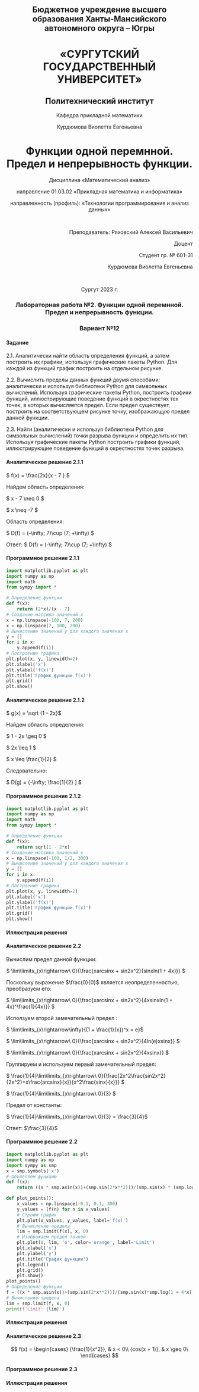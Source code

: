 <h2 style="text-align: center;">Бюджетное учреждение высшего образования Ханты-Мансийского автономного округа – Югры</h2>

<h1 style="text-align: center;">«СУРГУТСКИЙ ГОСУДАРСТВЕННЫЙ УНИВЕРСИТЕТ»</h1>

<h2 style="text-align: center;">Политехнический институт</h2>

<p style="text-align: center;">Кафедра прикладной математики</p>

<p style="text-align: center;">Курдюмова Виолетта Евгеньевна</p>

<h1 style="text-align: center;">Функции одной перемнной. Предел и непрерывность функции.</h1>

<p style="text-align: center;">Дисциплина «Математический анализ»</p>

<p style="text-align: center;">направление 01.03.02 «Прикладная математика и информатика»</p>

<p style="text-align: center;">направленность (профиль): «Технологии программирования и анализ данных»</p>

<pre>

</pre>

<p style="text-align: right;">Преподаватель: Ряховский Алексей Васильевич  </p>

<p style="text-align: right;">Доцент</p>

<p style="text-align: right;">Студент гр. № 601-31</p>

<p style="text-align: right;">Курдюмова Виолетта Евгеньевна</p>

<pre>

</pre>

<p style="text-align: center;">Сургут 2023 г.</p>

<h3 style="text-align: center;">Лабораторная работа №2. Функции одной перемнной. Предел и непрерывность функции.</h3>
<h3 style="text-align: center;">Вариант №12</h3>


#### Задание


2.1. Аналитически найти область определения функций, а затем построить их
графики, используя графические пакеты Python. Для каждой из функций
график построить на отдельном рисунке.

2.2. Вычислить пределы данных функций двумя способами: аналитически и
используя библиотеки Python для символьных вычислений. Используя
графические пакеты Python, построить графики функций, иллюстрирующие
поведение функций в окрестностях тех точек, в которых вычисляется предел.
Если предел существует, построить на соответствующем рисунке точку,
изображающую предел данной функции.

2.3. Найти (аналитически и используя библиотеки Python для символьных
вычислений) точки разрыва функции и определить их тип. Используя
графические пакеты Python построить графики функций, иллюстрирующие
поведение функций в окрестностях точек разрыва.


#### Аналитическое решение 2.1.1

$ f(x) = \frac{2x}{x - 7 } $

Найдем область определения:

$ x - 7 \neq 0 $

$ x \neq -7 $

Область определения:

$ D(f) = (-\infty; 7)\cup (7; +\infty) $


Ответ: $ D(f) = (-\infty; 7)\cup (7; +\infty) $

#### Программное решение 2.1.1
```python
import matplotlib.pyplot as plt
import numpy as np
import math
from sympy import *

# Определение функции
def f(x):
    return (2*x)/(x - 7)
# Создание массива значений x
x = np.linspace(-100, 7, 200)
x = np.linspace(7, 100, 200)
# Вычисление значений y для каждого значения x
y = []
for i in x:
    y.append(f(i))
# Построение графика
plt.plot(x, y, linewidth=2)
plt.xlabel('x')
plt.ylabel('f(x)')
plt.title('График функции f(x)')
plt.grid()
plt.show()
```

#### Аналитическое решение 2.1.2

$ g(x) =  \sqrt {1 - 2x}$

Найдем область определения:

$ 1 - 2x \geq 0 $ 

$ 2x \leq 1 $

$ x \leq \frac{1}{2} $

Следовательно:

$ D(g) = (-\infty; \frac{1}{2} ] $

#### Программное решение 2.1.2
```python
import matplotlib.pyplot as plt
import numpy as np
import math
from sympy import *

# Определение функции
def f(x):
    return sqrt(1 - 2*x)
# Создание массива значений x
x = np.linspace(-100, 1/2, 300)
# Вычисление значений y для каждого значения x
y = []
for i in x:
    y.append(f(i))
# Построение графика
plt.plot(x, y, linewidth=2)
plt.xlabel('x')
plt.ylabel('f(x)')
plt.title('График функции f(x)')
plt.grid()
plt.show()
```
#### Иллюстрация решения




#### Аналитическое решение 2.2

Вычислим предел данной функции:

$ \lim\limits_{x\rightarrow\ 0}{\frac{xarcsinx + sin2x^2}{sinxln(1 + 4x)}} $

Поскольку выражение $\frac{0}{0}$ является неопределенностью, преобразуем его:

$ \lim\limits_{x\rightarrow\ 0}{\frac{xarcsinx + sin2x^2}{4xsinxln(1 + 4x)^\frac{1}{4x}}} $

Исползуем второй замечательный предел :

$ \lim\limits_{x\rightarrow\infty}{(1 + \frac{1}{x})^x = e}$

$ \lim\limits_{x\rightarrow\ 0}{\frac{xarcsinx + sin2x^2}{4ln(e)xsinx}} $

$ \lim\limits_{x\rightarrow\ 0}{\frac{xarcsinx + sin2x^2}{4xsinx}} $

Группируем и используем первый замечательный предел:

$ \frac{1}{4}\lim\limits_{x\rightarrow\ 0}{\frac{2x^2\frac{sin2x^2}{2x^2}+x\frac{arcsinx}{x}}{x^2\frac{sinx}{x}}} $

$ \frac{1}{4}\lim\limits_{x\rightarrow\ 0}{3} $

Предел от константы:

$ \frac{1}{4}\lim\limits_{x\rightarrow\ 0}{3} = \frac{3}{4}$

Ответ: $\frac{3}{4}$

#### Программное решение 2.2

```python
import matplotlib.pyplot as plt
import numpy as np
import sympy as smp
x = smp.symbols('x')
# Объявляем функцию
def f(x):
    return ((x * smp.asin(x))+(smp.sin(2*x**2)))/(smp.sin(x) * (smp.log(1 + 4*x)))

def plot_points():
    x_values = np.linspace(-0.1, 0.1, 300)
    y_values = [f(n) for n in x_values]
    # Строим график
    plt.plot(x_values, y_values, label='f(x)')
    # Вычисление предела
    lim = smp.limit(f(x), x, 0)
    # Изображаем предел точкой
    plt.plot(0, lim, 'o', color='orange', label='Limit')
    plt.xlabel('x')
    plt.ylabel('y')
    plt.title('График функции')
    plt.legend()
    plt.grid()
    plt.show()
plot_points()
# Определение функции
f = ((x * smp.asin(x))+(smp.sin(2*x**2)))/(smp.sin(x)*smp.log(1 + 4*x))
# Вычисление предела
lim = smp.limit(f, x, 0)
print(f'Limit: {lim}')
```
#### Иллюстрация решения



#### Аналитическое решение 2.3
$$ f(x) = 
  \begin{cases}
    {\frac{1}{x^2}},     &  x < 0\\
    {cos(x + 1)},     &  x \geq 0\  \end{cases}
$$



#### Программное решение 2.3



#### Иллюстрация решения
